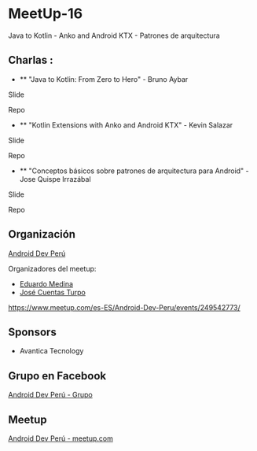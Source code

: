 # MeetUp-16
Java to Kotlin - Anko and Android KTX - Patrones de arquitectura

## Charlas :

- ** "Java to Kotlin: From Zero to Hero" - Bruno Aybar

 Slide 

 Repo 

- ** "Kotlin Extensions with Anko and Android KTX" - Kevin Salazar

 Slide 

 Repo 

- ** "Conceptos básicos sobre patrones de arquitectura para Android" - Jose Quispe Irrazábal

 Slide 

 Repo 
 

## Organización 
[Android Dev Perú](https://github.com/Android-Dev-Peru)

Organizadores del meetup:

- [Eduardo Medina](https://github.com/emedinaa)
- [José Cuentas Turpo](https://github.com/PibeDx)

https://www.meetup.com/es-ES/Android-Dev-Peru/events/249542773/

## Sponsors
 - Avantica Tecnology

## Grupo en Facebook 
[Android Dev Perú - Grupo](https://www.facebook.com/groups/androidpe/)

## Meetup 
[Android Dev Perú - meetup.com](https://www.meetup.com/es-ES/Android-Dev-Peru/)
